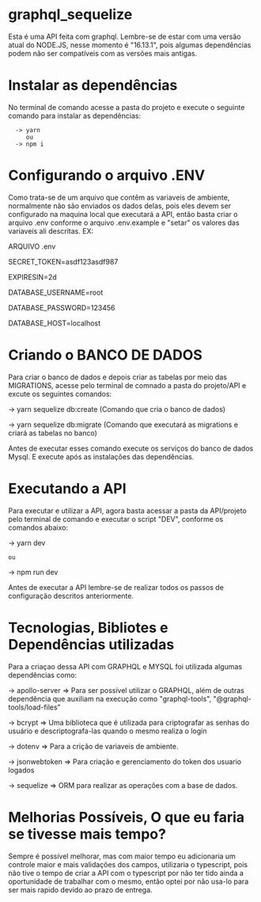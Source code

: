 # graphql_sequelize

Esta é uma API feita com graphql. 
Lembre-se de estar com uma versão atual do NODE.JS, nesse momento é "16.13.1", pois algumas dependências podem não ser compatíveis com as versões mais antigas.

# Instalar as dependências

No terminal de comando acesse a pasta do projeto e execute o seguinte comando para instalar as dependências:

      -> yarn 
         ou
      -> npm i

# Configurando o arquivo .ENV

Como trata-se de um arquivo que contêm as variaveis de ambiente, normalmente não são enviados os dados delas, pois eles devem ser configurado na maquina local que executará a API, então basta criar o arquivo .env conforme o arquivo .env.example e "setar" os valores das variaveis ali descritas.
EX:


ARQUIVO .env

  SECRET_TOKEN=asdf123asdf987
  
  EXPIRESIN=2d
  
  DATABASE_USERNAME=root
  
  DATABASE_PASSWORD=123456
  
  DATABASE_HOST=localhost



# Criando o BANCO DE DADOS


Para criar o banco de dados e depois criar as tabelas por meio das MIGRATIONS, acesse pelo terminal de comnado a pasta do projeto/API e excute os seguintes comandos:

-> yarn sequelize db:create (Comando que cria o banco de dados)

-> yarn sequelize db:migrate (Comando que executará as migrations e criará as tabelas no banco)

Antes de executar esses comando execute os serviços do banco de dados Mysql. E execute após as instalações das dependências.



# Executando a API

Para executar e utilizar a API, agora basta acessar a pasta da API/projeto pelo terminal de comando e executar o script "DEV", conforme os comandos abaixo:

-> yarn dev

    ou
    
    
-> npm run dev

Antes de executar a API lembre-se de realizar todos os passos de configuração descritos anteriormente.



# Tecnologias, Bibliotes e Dependências utilizadas


Para a criaçao dessa API com GRAPHQL e MYSQL foi utilizada algumas dependências como:

-> apollo-server => Para ser possível utilizar o GRAPHQL, além de outras dependência que auxiliam na execução como "graphql-tools", "@graphql-tools/load-files"

-> bcrypt => Uma biblioteca que é utilizada para criptografar as senhas do usuário e descriptografa-las quando o mesmo realiza o login

-> dotenv => Para a crição de variaveis de ambiente.

-> jsonwebtoken => Para criação e gerenciamento do token dos usuario logados

-> sequelize => ORM para realizar as operações com a base de dados. 


# Melhorias Possíveis, O que eu faria se tivesse mais tempo?

Sempre é possível melhorar, mas com maior tempo eu adicionaria um controle maior e mais validações dos campos, utilizaria o typescript, pois não tive o tempo de criar a API com o typescript por não ter tido ainda a oportunidade de trabalhar com o mesmo, então optei por não usa-lo para ser mais rapido devido ao prazo de entrega.
